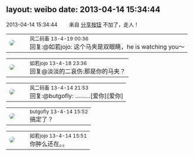 layout: weibo
date: 2013-04-14 15:34:44
---
<meta name="referrer" content="no-referrer" />

2013-04-14 15:34:44  &nbsp;&nbsp;&nbsp;&nbsp;&nbsp;&nbsp; 来自 <a href="http://app.weibo.com/t/feed/cUcI1A" rel="nofollow">分享按钮</a>
不加了，走人！ ​​​

<table style="width: 100%;">
  <tr>
    <td style="width: 40px;"><img style="border-radius:50%" src="https://tva3.sinaimg.cn/crop.0.0.639.639.50/6d2a6003jw8f3idy69w2gj20hs0hrt9g.jpg?KID=imgbed,tva&Expires=1624463436&ssig=71PJ1epvc6"></td>
    <td colspan="2"><small>风二码畜 13-4-19 00:36</small><br/>回复:@如若jojo: 这个马夹是双眼睛，he is watching you～</td>
  </tr>
</table>

<table style="width: 100%;">
  <tr>
    <td style="width: 40px;"><img style="border-radius:50%" src="https://tva2.sinaimg.cn/crop.0.0.180.180.50/6c91b153jw1e8qgp5bmzyj2050050aa8.jpg?KID=imgbed,tva&Expires=1624463436&ssig=TrJeQG7WBR"></td>
    <td colspan="2"><small>如若jojo 13-4-18 23:36</small><br/>回复@淡淡的二哀伤:那是你的马夹？</td>
  </tr>
</table>

<table style="width: 100%;">
  <tr>
    <td style="width: 40px;"><img style="border-radius:50%" src="https://tva3.sinaimg.cn/crop.0.0.639.639.50/6d2a6003jw8f3idy69w2gj20hs0hrt9g.jpg?KID=imgbed,tva&Expires=1624463436&ssig=71PJ1epvc6"></td>
    <td colspan="2"><small>风二码畜 13-4-14 21:53</small><br/>回复:@butgofly: ………[爱你][爱你]</td>
  </tr>
</table>

<table style="width: 100%;">
  <tr>
    <td style="width: 40px;"><img style="border-radius:50%" src="https://tva3.sinaimg.cn/crop.0.0.180.180.50/547e459fjw1e8qgp5bmzyj2050050aa8.jpg?KID=imgbed,tva&Expires=1624463436&ssig=XCUBfdiPz%2F"></td>
    <td colspan="2"><small>butgofly 13-4-14 15:52</small><br/>搞定了？</td>
  </tr>
</table>

<table style="width: 100%;">
  <tr>
    <td style="width: 40px;"><img style="border-radius:50%" src="https://tva2.sinaimg.cn/crop.0.0.180.180.50/6c91b153jw1e8qgp5bmzyj2050050aa8.jpg?KID=imgbed,tva&Expires=1624463436&ssig=TrJeQG7WBR"></td>
    <td colspan="2"><small>如若jojo 13-4-14 15:51</small><br/>你肿么还在。。</td>
  </tr>
</table>
